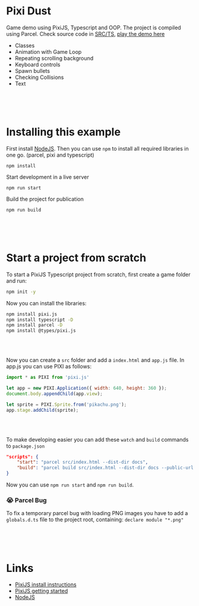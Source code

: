 # Pixi Dust

Game demo using PixiJS, Typescript and OOP. The project is compiled using Parcel. Check source code in [SRC/TS](https://github.com/KokoDoko/pixidust/tree/main/src/ts), [play the demo here](https://kokodoko.github.io/pixidust/)

- Classes
- Animation with Game Loop
- Repeating scrolling background 
- Keyboard controls
- Spawn bullets
- Checking Collisions
- Text

<br>
<br>
<br>

# Installing this example

First install [NodeJS](https://nodejs.org/en/). Then you can use `npm` to install all required libraries in one go. (parcel, pixi and typescript)

```
npm install
```

Start development in a live server
```
npm run start
```
Build the project for publication
```
npm run build
```


<br>
<br>
<br>

# Start a project from scratch

To start a PixiJS Typescript project from scratch, first create a game folder and run:

```bash
npm init -y
```

Now you can install the libraries:

```bash
npm install pixi.js
npm install typescript -D
npm install parcel -D
npm install @types/pixi.js
```
<br>
<Br>

Now you can create a `src` folder and add a `index.html` and `app.js` file. In app.js you can use PIXI as follows:

```javascript
import * as PIXI from 'pixi.js'

let app = new PIXI.Application({ width: 640, height: 360 });
document.body.appendChild(app.view);

let sprite = PIXI.Sprite.from('pikachu.png');
app.stage.addChild(sprite);
```
<br>
<Br>

To make developing easier you can add these `watch` and `build` commands to `package.json`

```json
"scripts": {
    "start": "parcel src/index.html --dist-dir docs",
    "build": "parcel build src/index.html --dist-dir docs --public-url ./"
}
```
Now you can use `npm run start` and `npm run build`.

### 😭 Parcel Bug

To fix a temporary parcel bug with loading PNG images you have to add a `globals.d.ts` file to the project root, containing: `declare module "*.png"`



<br>
<br>
<br>

# Links

- [PixiJS install instructions](https://github.com/pixijs/pixijs)
- [PixiJS getting started](https://pixijs.io/guides/basics/getting-started.html)
- [NodeJS](https://nodejs.org/en/)
